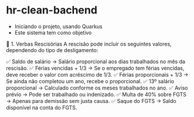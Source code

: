 # hr-clean-bachend
- Iniciando o projeto, usando Quarkus
- Este sistema tem como objetivo
  
📝 1. Verbas Rescisórias
A rescisão pode incluir os seguintes valores, dependendo do tipo de desligamento:

✅ Saldo de salário → Salário proporcional aos dias trabalhados no mês da rescisão.
✅ Férias vencidas + 1/3 → Se o empregado tem férias vencidas, deve receber o valor com acréscimo de 1/3.
✅ Férias proporcionais + 1/3 → Se ainda não completou um ano, recebe o proporcional.
✅ 13º salário proporcional → Calculado conforme os meses trabalhados no ano.
✅ Aviso prévio → Pode ser trabalhado ou indenizado.
✅ Multa de 40% sobre FGTS → Apenas para demissão sem justa causa.
✅ Saque do FGTS → Saldo disponível na conta do FGTS.

